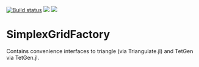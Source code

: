 [![Build status](https://github.com/j-fu/SimplexGridFactor.jl/workflows/CI/badge.svg)](https://github.com/j-fu/SimplexGridFactor.jl/actions)
[![](https://img.shields.io/badge/docs-stable-blue.svg)](https://j-fu.github.io/SimplexGridFactory.jl/stable)
[![](https://img.shields.io/badge/docs-dev-blue.svg)](https://j-fu.github.io/SimplexGridFactory.jl/dev)


SimplexGridFactory
==================

Contains convenience interfaces to triangle (via Triangulate.jl)  and TetGen via TetGen.jl.

